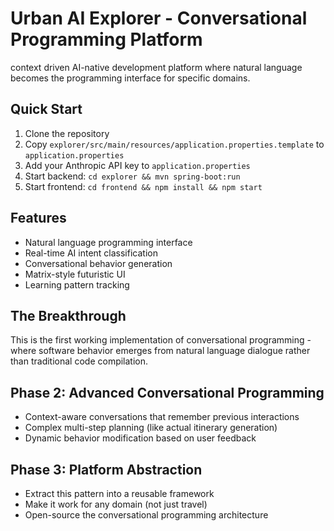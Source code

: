 # Urban AI Explorer - Conversational Programming Platform

context driven AI-native development platform where natural language becomes the programming interface for specific domains.

## Quick Start

1. Clone the repository
2. Copy `explorer/src/main/resources/application.properties.template` to `application.properties`
3. Add your Anthropic API key to `application.properties`
4. Start backend: `cd explorer && mvn spring-boot:run`
5. Start frontend: `cd frontend && npm install && npm start`

## Features

- Natural language programming interface
- Real-time AI intent classification
- Conversational behavior generation
- Matrix-style futuristic UI
- Learning pattern tracking

## The Breakthrough

This is the first working implementation of conversational programming - where software behavior emerges from natural language dialogue rather than traditional code compilation.

## Phase 2: Advanced Conversational Programming

- Context-aware conversations that remember previous interactions
- Complex multi-step planning (like actual itinerary generation)
- Dynamic behavior modification based on user feedback

## Phase 3: Platform Abstraction

- Extract this pattern into a reusable framework
- Make it work for any domain (not just travel)
- Open-source the conversational programming architecture
